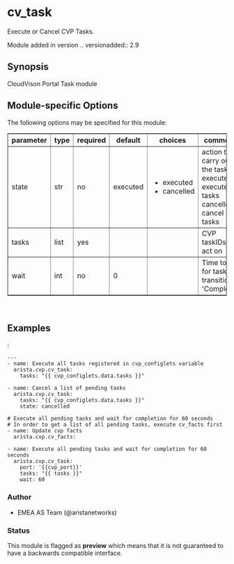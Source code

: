 # cv\_task

Execute or Cancel CVP Tasks.

Module added in version .. versionadded:: 2.9

<div class="contents" data-local="" data-depth="2">

</div>

## Synopsis

CloudVison Portal Task module

## Module-specific Options

The following options may be specified for this module:

<table border=1 cellpadding=4>

<tr>
<th class="head">parameter</th>
<th class="head">type</th>
<th class="head">required</th>
<th class="head">default</th>
<th class="head">choices</th>
<th class="head">comments</th>
</tr>

<tr>
<td>state<br/><div style="font-size: small;"></div></td>
<td>str</td>
<td>no</td>
<td>executed</td>
<td><ul><li>executed</li><li>cancelled</li></ul></td>
<td>
    <div>action to carry out on the task executed - execute tasks cancelled - cancel tasks</div>
</td>
</tr>

<tr>
<td>tasks<br/><div style="font-size: small;"></div></td>
<td>list</td>
<td>yes</td>
<td></td>
<td></td>
<td>
    <div>CVP taskIDs to act on</div>
</td>
</tr>

<tr>
<td>wait<br/><div style="font-size: small;"></div></td>
<td>int</td>
<td>no</td>
<td>0</td>
<td></td>
<td>
    <div>Time to wait for tasks to transition to &#x27;Completed&#x27;</div>
</td>
</tr>

</table>
</br>

## Examples

:

    ---
    - name: Execute all tasks registered in cvp_configlets variable
      arista.cvp.cv_task:
        tasks: "{{ cvp_configlets.data.tasks }}"
    
    - name: Cancel a list of pending tasks
      arista.cvp.cv_task:
        tasks: "{{ cvp_configlets.data.tasks }}"
        state: cancelled
    
    # Execute all pending tasks and wait for completion for 60 seconds
    # In order to get a list of all pending tasks, execute cv_facts first
    - name: Update cvp facts
      arista.cvp.cv_facts:
    
    - name: Execute all pending tasks and wait for completion for 60 seconds
      arista.cvp.cv_task:
        port: '{{cvp_port}}'
        tasks: "{{ tasks }}"
        wait: 60

### Author

  - EMEA AS Team (@aristanetworks)

### Status

This module is flagged as **preview** which means that it is not
guaranteed to have a backwards compatible interface.
